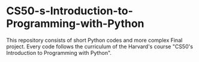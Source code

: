 # CS50-s-Introduction-to-Programming-with-Python
This repository consists of short Python codes and more complex Final project. Every code follows the curriculum of the Harvard's course "CS50's Introduction to Programming with Python".
